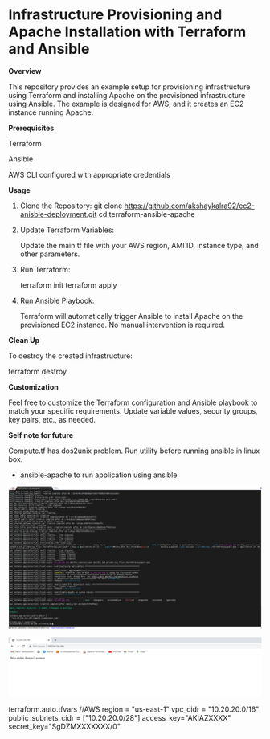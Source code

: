 # Infrastructure Provisioning and Apache Installation with Terraform and Ansible

**Overview**

This repository provides an example setup for provisioning infrastructure using Terraform and installing Apache on the provisioned infrastructure using Ansible. The example is designed for AWS, and it creates an EC2 instance running Apache.

**Prerequisites**

Terraform

Ansible

AWS CLI configured with appropriate credentials

**Usage**

1) Clone the Repository:
      git clone https://github.com/akshaykalra92/ec2-anisble-deployment.git
      cd terraform-ansible-apache

2) Update Terraform Variables:

      Update the main.tf file with your AWS region, AMI ID, instance type, and other parameters.

3) Run Terraform:
   
     terraform init
     terraform apply

4) Run Ansible Playbook:

    Terraform will automatically trigger Ansible to install Apache on the provisioned EC2 instance. No manual intervention is required.


**Clean Up**

To destroy the created infrastructure:

terraform destroy


**Customization**

Feel free to customize the Terraform configuration and Ansible playbook to match your specific requirements. Update variable values, security groups, key pairs, etc., as needed.

**Self note for future** 

Compute.tf has dos2unix problem. Run utility before running ansible in linux box.

+ ansible-apache to run application using ansible

![img.png](img.png)

![img_1.png](img_1.png)


terraform.auto.tfvars
//AWS
region = "us-east-1"
vpc_cidr             = "10.20.20.0/16"
public_subnets_cidr  = ["10.20.20.0/28"]
access_key="AKIAZXXXX"
secret_key="SgDZMXXXXXXX/0"
